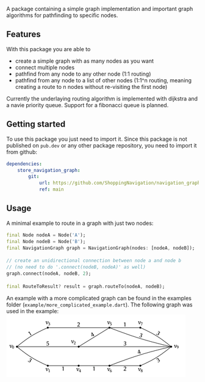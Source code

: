 A package containing a simple graph implementation and important graph algorithms for pathfinding to specific nodes.

## Features

With this package you are able to
- create a simple graph with as many nodes as you want
- connect multiple nodes
- pathfind from any node to any other node (1:1 routing)
- pathfind from any node to a list of other nodes (1:1^n routing, meaning creating a route to n nodes without re-visiting the first node)

Currently the underlaying routing algorithm is implemented with dijkstra and a navie priority queue. Support for a fibonacci queue is planned.

## Getting started

To use this package you just need to import it. Since this package is not published on `pub.dev` or any other package repository, you need to import it from github:
```yaml
dependencies:
    store_navigation_graph:
        git:
            url: https://github.com/ShoppingNavigation/navigation_graph.git
            ref: main
```

## Usage

A minimal example to route in a graph with just two nodes:

```dart
final Node nodeA = Node('A');
final Node nodeB = Node('B');
final NavigationGraph graph = NavigationGraph(nodes: [nodeA, nodeB]);

// create an unidirectional connection between node a and node b
// (no need to do '.connect(nodeB, nodeA)' as well)
graph.connect(nodeA, nodeB, 2); 

final RouteToResult? result = graph.routeTo(nodeA, nodeB);
```

An example with a more complicated graph can be found in the examples folder (`example/more_complicated_example.dart`).
The following graph was used in the example:
![test_graph](/example/test_graph.png)
